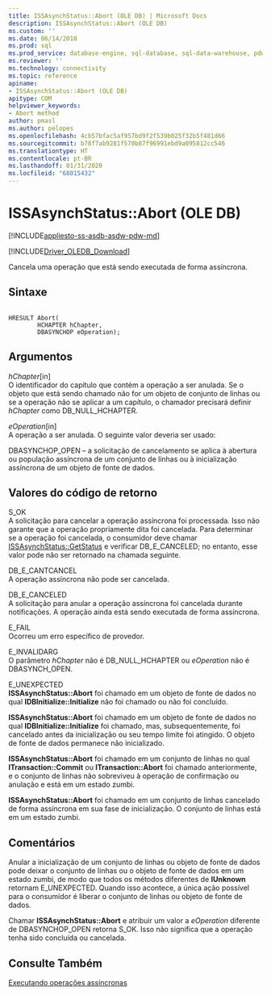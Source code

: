 ```yaml
---
title: ISSAsynchStatus::Abort (OLE DB) | Microsoft Docs
description: ISSAsynchStatus::Abort (OLE DB)
ms.custom: ''
ms.date: 06/14/2018
ms.prod: sql
ms.prod_service: database-engine, sql-database, sql-data-warehouse, pdw
ms.reviewer: ''
ms.technology: connectivity
ms.topic: reference
apiname:
- ISSAsynchStatus::Abort (OLE DB)
apitype: COM
helpviewer_keywords:
- Abort method
author: pmasl
ms.author: pelopes
ms.openlocfilehash: 4cb57bfac5af957bd9f2f539b025f32b5f481d66
ms.sourcegitcommit: b78f7ab9281f570b87f96991ebd9a095812cc546
ms.translationtype: HT
ms.contentlocale: pt-BR
ms.lasthandoff: 01/31/2020
ms.locfileid: "68015432"
---
```

# <a name="issasynchstatusabort-ole-db"></a>ISSAsynchStatus::Abort (OLE DB)
[!INCLUDE[appliesto-ss-asdb-asdw-pdw-md](../../../includes/appliesto-ss-asdb-asdw-pdw-md.md)]

[!INCLUDE[Driver_OLEDB_Download](../../../includes/driver_oledb_download.md)]

  Cancela uma operação que está sendo executada de forma assíncrona.  
  
## <a name="syntax"></a>Sintaxe  
  
```  
  
HRESULT Abort(  
        HCHAPTER hChapter,  
        DBASYNCHOP eOperation);  
```  
  
## <a name="arguments"></a>Argumentos  
 *hChapter*[in]  
 O identificador do capítulo que contém a operação a ser anulada. Se o objeto que está sendo chamado não for um objeto de conjunto de linhas ou se a operação não se aplicar a um capítulo, o chamador precisará definir *hChapter* como DB_NULL_HCHAPTER.  
  
 *eOperation*[in]  
 A operação a ser anulada. O seguinte valor deveria ser usado:  
  
 DBASYNCHOP_OPEN – a solicitação de cancelamento se aplica à abertura ou população assíncrona de um conjunto de linhas ou à inicialização assíncrona de um objeto de fonte de dados.  
  
## <a name="return-code-values"></a>Valores do código de retorno  
 S_OK  
 A solicitação para cancelar a operação assíncrona foi processada. Isso não garante que a operação propriamente dita foi cancelada. Para determinar se a operação foi cancelada, o consumidor deve chamar [ISSAsynchStatus::GetStatus](../../oledb/ole-db-interfaces/issasynchstatus-getstatus-ole-db.md) e verificar DB_E_CANCELED; no entanto, esse valor pode não ser retornado na chamada seguinte.  
  
 DB_E_CANTCANCEL  
 A operação assíncrona não pode ser cancelada.  
  
 DB_E_CANCELED  
 A solicitação para anular a operação assíncrona foi cancelada durante notificações. A operação ainda está sendo executada de forma assíncrona.  
  
 E_FAIL  
 Ocorreu um erro específico de provedor.  
  
 E_INVALIDARG  
 O parâmetro *hChapter* não é DB_NULL_HCHAPTER ou *eOperation* não é DBASYNCH_OPEN.  
  
 E_UNEXPECTED  
 **ISSAsynchStatus::Abort** foi chamado em um objeto de fonte de dados no qual **IDBInitialize::Initialize** não foi chamado ou não foi concluído.  
  
 **ISSAsynchStatus::Abort** foi chamado em um objeto de fonte de dados no qual **IDBInitialize::Initialize** foi chamado, mas, subsequentemente, foi cancelado antes da inicialização ou seu tempo limite foi atingido. O objeto de fonte de dados permanece não inicializado.  
  
 **ISSAsynchStatus::Abort** foi chamado em um conjunto de linhas no qual **ITransaction::Commit** ou **ITransaction::Abort** foi chamado anteriormente, e o conjunto de linhas não sobreviveu à operação de confirmação ou anulação e está em um estado zumbi.  
  
 **ISSAsynchStatus::Abort** foi chamado em um conjunto de linhas cancelado de forma assíncrona em sua fase de inicialização. O conjunto de linhas está em um estado zumbi.  
  
## <a name="remarks"></a>Comentários  
 Anular a inicialização de um conjunto de linhas ou objeto de fonte de dados pode deixar o conjunto de linhas ou o objeto de fonte de dados em um estado zumbi, de modo que todos os métodos diferentes de **IUnknown** retornam E_UNEXPECTED. Quando isso acontece, a única ação possível para o consumidor é liberar o conjunto de linhas ou objeto de fonte de dados.  
  
 Chamar **ISSAsynchStatus::Abort** e atribuir um valor a *eOperation* diferente de DBASYNCHOP_OPEN retorna S_OK. Isso não significa que a operação tenha sido concluída ou cancelada.  
  
## <a name="see-also"></a>Consulte Também  
 [Executando operações assíncronas](../../oledb/features/performing-asynchronous-operations.md)  
  
  
